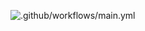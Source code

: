 ![.github/workflows/main.yml](https://github.com/bob-rohan/gh-actions/workflows/.github/workflows/main.yml/badge.svg)